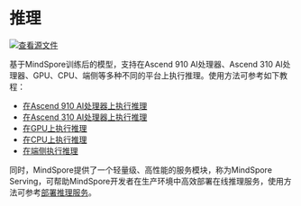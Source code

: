 # 推理

[![查看源文件](./_static/logo_source.png)](https://gitee.com/mindspore/docs/blob/r1.1/docs/programming_guide/source_zh_cn/infer.md)

基于MindSpore训练后的模型，支持在Ascend 910 AI处理器、Ascend 310 AI处理器、GPU、CPU、端侧等多种不同的平台上执行推理。使用方法可参考如下教程：

- [在Ascend 910 AI处理器上执行推理](https://www.mindspore.cn/tutorial/inference/zh-CN/r1.1/multi_platform_inference_ascend_910.html)
- [在Ascend 310 AI处理器上执行推理](https://www.mindspore.cn/tutorial/inference/zh-CN/r1.1/multi_platform_inference_ascend_310.html)
- [在GPU上执行推理](https://www.mindspore.cn/tutorial/inference/zh-CN/r1.1/multi_platform_inference_gpu.html)
- [在CPU上执行推理](https://www.mindspore.cn/tutorial/inference/zh-CN/r1.1/multi_platform_inference_cpu.html)
- [在端侧执行推理](https://www.mindspore.cn/tutorial/lite/zh-CN/r1.1/quick_start/quick_start.html)

同时，MindSpore提供了一个轻量级、高性能的服务模块，称为MindSpore Serving，可帮助MindSpore开发者在生产环境中高效部署在线推理服务，使用方法可参考[部署推理服务](https://www.mindspore.cn/tutorial/inference/zh-CN/r1.1/serving_example.html)。
